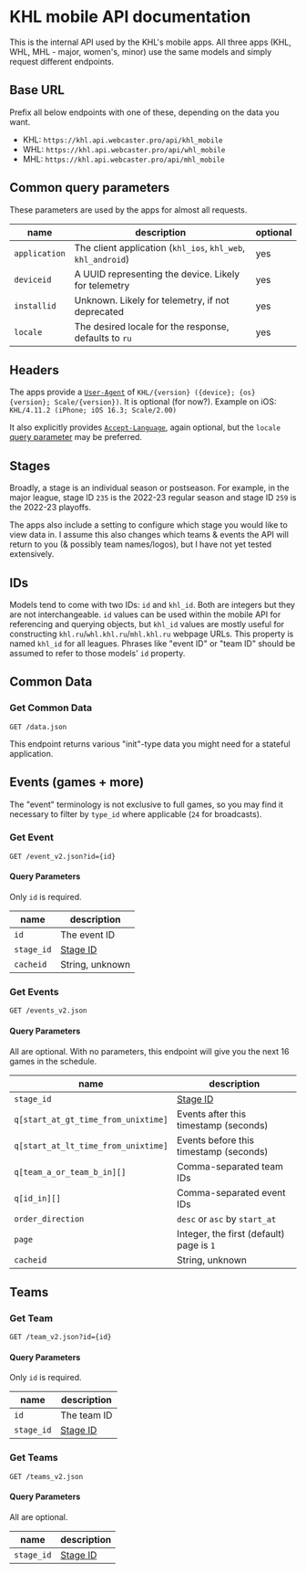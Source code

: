 # KHL mobile API documentation

This is the internal API used by the KHL's mobile apps. All three apps (KHL, WHL, MHL - major, women's, minor) use the same models and simply request different endpoints.

## Base URL

Prefix all below endpoints with one of these, depending on the data you want.

- KHL: `https://khl.api.webcaster.pro/api/khl_mobile`
- WHL: `https://khl.api.webcaster.pro/api/whl_mobile`
- MHL: `https://khl.api.webcaster.pro/api/mhl_mobile`

## Common query parameters

These parameters are used by the apps for almost all requests.

| name          | description                                                  | optional |
|---------------|--------------------------------------------------------------|----------|
| `application` | The client application (`khl_ios`, `khl_web`, `khl_android`) | yes      |
| `deviceid`    | A UUID representing the device. Likely for telemetry         | yes      |
| `installid`   | Unknown. Likely for telemetry, if not deprecated             | yes      |
| `locale`      | The desired locale for the response, defaults to `ru`        | yes      |

## Headers

The apps provide a [`User-Agent`](https://developer.mozilla.org/docs/Web/HTTP/Headers/User-Agent) of `KHL/{version} ({device}; {os} {version}; Scale/{version})`. It is optional (for now?). Example on iOS: `KHL/4.11.2 (iPhone; iOS 16.3; Scale/2.00)`

It also explicitly provides [`Accept-Language`](https://developer.mozilla.org/docs/Web/HTTP/Headers/Accept-Language), again optional, but the `locale` [query parameter](#common-query-parameters) may be preferred.

## Stages

Broadly, a stage is an individual season or postseason. For example, in the major league, stage ID `235` is the 2022-23 regular season and stage ID `259` is the 2022-23 playoffs.

The apps also include a setting to configure which stage you would like to view data in. I assume this also changes which teams & events the API will return to you (& possibly team names/logos), but I have not yet tested extensively.

## IDs

Models tend to come with two IDs: `id` and `khl_id`. Both are integers but they are not interchangeable. `id` values can be used within the mobile API for referencing and querying objects, but `khl_id` values are mostly useful for constructing `khl.ru`/`whl.khl.ru`/`mhl.khl.ru` webpage URLs. This property is named `khl_id` for all leagues. Phrases like "event ID" or "team ID" should be assumed to refer to those models' `id` property.

## Common Data

### Get Common Data

`GET /data.json`

This endpoint returns various "init"-type data you might need for a stateful application.

## Events (games + more)

The "event" terminology is not exclusive to full games, so you may find it necessary to filter by `type_id` where applicable (`24` for broadcasts).

### Get Event

`GET /event_v2.json?id={id}`

#### Query Parameters

Only `id` is required.

| name       | description         |
|------------|---------------------|
| `id`       | The event ID        |
| `stage_id` | [Stage ID](#stages) |
| `cacheid`  | String, unknown     |

### Get Events

`GET /events_v2.json`

#### Query Parameters

All are optional. With no parameters, this endpoint will give you the next 16 games in the schedule.

| name                                | description                              |
|-------------------------------------|------------------------------------------|
| `stage_id`                          | [Stage ID](#stages)                      |
| `q[start_at_gt_time_from_unixtime]` | Events after this timestamp (seconds)    |
| `q[start_at_lt_time_from_unixtime]` | Events before this timestamp (seconds)   |
| `q[team_a_or_team_b_in][]`          | Comma-separated team IDs                 |
| `q[id_in][]`                        | Comma-separated event IDs                |
| `order_direction`                   | `desc` or `asc` by `start_at`            |
| `page`                              | Integer, the first (default) page is `1` |
| `cacheid`                           | String, unknown                          |

## Teams

### Get Team

`GET /team_v2.json?id={id}`

#### Query Parameters

Only `id` is required.

| name       | description         |
|------------|---------------------|
| `id`       | The team ID         |
| `stage_id` | [Stage ID](#stages) |

### Get Teams

`GET /teams_v2.json`

#### Query Parameters

All are optional.

| name       | description         |
|------------|---------------------|
| `stage_id` | [Stage ID](#stages) |
